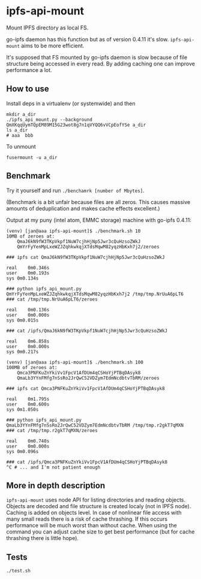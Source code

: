 ipfs-api-mount
==============

Mount IPFS directory as local FS.

go-ipfs daemon has this function but as of version 0.4.11 it's slow.
`ipfs-api-mount` aims to be more efficient.

It's supposed that FS mounted by go-ipfs daemon is slow because of file
structure being accessed in every read. By adding caching one can improve
performance a lot.

How to use
----------

Install deps in a virtualenv (or systemwide) and then

    mkdir a_dir
    ./ipfs_api_mount.py --background QmXKqqUymTQpEM89M15G23wot8g7n1qVYQQ6vVCpEofYSe a_dir
    ls a_dir
    # aaa  bbb

To unmount

    fusermount -u a_dir

Benchmark
---------

Try it yourself and run `./benchamrk [number of Mbytes]`.

(Benchmark is a bit unfair because files are all zeros. This causes
massive amounts of deduplication and makes cache effects excellent.)

Output at my puny (intel atom, EMMC storage) machine with go-ipfs 0.4.11:

    (venv) [jan@aaa ipfs-api-mount]$ ./benchmark.sh 10
    10MB of zeroes at:
    	QmaJ6kN9fW3TKpVkpf1NuW7cjhHjNp5Jwr3cQuHzsoZWkJ
    	QmYrFyYenMpLxeWZJZqhkwkqjXTdsMqwM82yqzHbKxh7j2/zeroes

    ### ipfs cat QmaJ6kN9fW3TKpVkpf1NuW7cjhHjNp5Jwr3cQuHzsoZWkJ

    real	0m0.346s
    user	0m0.193s
    sys	0m0.134s

    ### python ipfs_api_mount.py QmYrFyYenMpLxeWZJZqhkwkqjXTdsMqwM82yqzHbKxh7j2 /tmp/tmp.NrUuA6pLT6
    ### cat /tmp/tmp.NrUuA6pLT6/zeroes

    real	0m0.136s
    user	0m0.000s
    sys	0m0.015s

    ### cat /ipfs/QmaJ6kN9fW3TKpVkpf1NuW7cjhHjNp5Jwr3cQuHzsoZWkJ

    real	0m6.858s
    user	0m0.000s
    sys	0m0.217s

    (venv) [jan@aaa ipfs-api-mount]$ ./benchmark.sh 100
    100MB of zeroes at:
    	Qmca3PNFKuZnYkiVv1FpcV1AfDUm4qCSHoYjPTBqDAsyk8
    	QmaLb3YYnFMfg7nSsRo2JrQwC52VDZym7EdmNcdbtvTbRM/zeroes

    ### ipfs cat Qmca3PNFKuZnYkiVv1FpcV1AfDUm4qCSHoYjPTBqDAsyk8

    real	0m1.795s
    user	0m0.600s
    sys	0m1.050s

    ### python ipfs_api_mount.py QmaLb3YYnFMfg7nSsRo2JrQwC52VDZym7EdmNcdbtvTbRM /tmp/tmp.r2gkT7qMXN
    ### cat /tmp/tmp.r2gkT7qMXN/zeroes

    real	0m0.740s
    user	0m0.000s
    sys	0m0.096s

    ### cat /ipfs/Qmca3PNFKuZnYkiVv1FpcV1AfDUm4qCSHoYjPTBqDAsyk8
    ^C # ... and I'm not patient enough

More in depth description
-------------------------

`ipfs-api-mount` uses node API for listing directories and reading
objects. Objects are decoded and file structure is created localy (not
in IPFS node). Caching is added on objects level. In case of nonlinear
file access with many small reads there is a risk of cache thrashing.
If this occurs performance will be much worst than without cache. When
using the command you can adjust cache size to get best performance (but
for cache thrashing there is little hope).

Tests
-----

    ./test.sh
